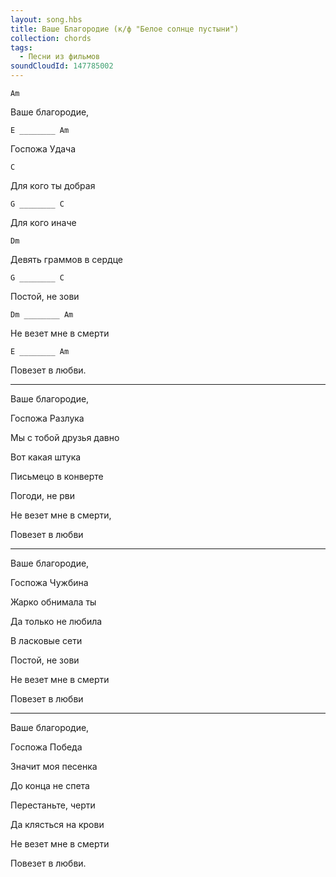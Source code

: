 ```yaml
---
layout: song.hbs
title: Ваше Благородие (к/ф "Белое солнце пустыни")
collection: chords
tags:
  - Песни из фильмов
soundCloudId: 147785002
---
```


`Am`

Ваше благородие,

`E ________ Am`

Госпожа Удача

`C`

Для кого ты добрая

`G ________ C`

Для кого иначе

`Dm`

Девять граммов в сердце

`G ________ C`

Постой, не зови

`Dm ________ Am`

Не везет мне в смерти

`E ________ Am`

Повезет в любви.

---

Ваше благородие,

Госпожа Разлука

Мы с тобой друзья давно

Вот какая штука

Письмецо в конверте

Погоди, не рви

Не везет мне в смерти,

Повезет в любви

---

Ваше благородие,

Госпожа Чужбина

Жарко обнимала ты

Да только не любила

В ласковые сети

Постой, не зови

Не везет мне в смерти

Повезет в любви

---

Ваше благородие,

Госпожа Победа

Значит моя песенка

До конца не спета

Перестаньте, черти

Да клясться на крови

Не везет мне в смерти

Повезет в любви.
